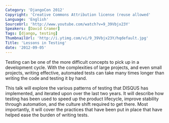 ```yaml
---
Category: 'DjangoCon 2012'
Copyright: 'Creative Commons Attribution license (reuse allowed'
Language: 'English'
SourceUrl: 'http://www.youtube.com/watch?v=9_39Vbjx23Y'
Speakers: [David Cramer]
Tags: [django, testing]
ThumbnailUrl: 'http://i.ytimg.com/vi/9_39Vbjx23Y/hqdefault.jpg'
Title: 'Lessons in Testing'
date: '2012-09-05'
---
```

Testing can be one of the more difficult concepts to pick up in a development
cycle. With the complexities of large projects, and even small projects,
writing effective, automated tests can take many times longer than writing the
code and testing it by hand.

This talk will explore the various patterns of testing that DISQUS has
implemented, and iterated upon over the last two years. It will describe how
testing has been used to speed up the product lifecycle, improve stability
through automation, and the culture shift required to get there. Most
importantly, it will cover the practices that have been put in place that have
helped ease the burden of writing tests.

